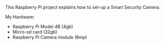 This Raspberry Pi project explains how to set-up a Smart Security Camera.

My Hardware:
- Raspberry Pi Model 4B (4gb)
- Micro-sd card (32gb)
- Raspberry Pi Camera module (8mp)

